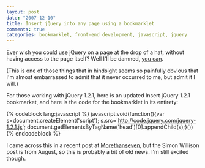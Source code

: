 ```yaml
---
layout: post
date: "2007-12-10"
title: Insert jQuery into any page using a bookmarklet
comments: true
categories: bookmarklet, front-end development, javascript, jquery
---
```


Ever wish you could use jQuery on a page at the drop of a hat, without having access to the page itself? Well I'll be damned, <a href="http://simonwillison.net/2007/Aug/15/jquery/">you can</a>.

(This is one of those things that in hindsight seems so painfully obvious that I'm almost embarrassed to admit that it never occurred to me, but admit it I will.)

For those working with jQuery 1.2.1, here is an <a>updated Insert jQuery 1.2.1 bookmarket</a>, and here is the code for the bookmarklet in its entirety:

{% codeblock lang:javascript %}
javascript:void(function(){var s=document.createElement('script'); s.src='http://code.jquery.com/jquery-1.2.1.js'; document.getElementsByTagName('head')[0].appendChild(s);}())
{% endcodeblock %}

I came across this in a recent post at <a href="http://morethanseven.net/posts/debug-web-pages-with-jquery-and-jash">Morethanseven</a>, but the Simon Willison post is from August, so this is probably a bit of old news. I'm still excited though.
